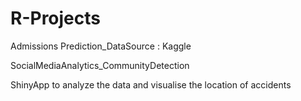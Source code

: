 # R-Projects 

Admissions Prediction_DataSource : Kaggle 

SocialMediaAnalytics_CommunityDetection

ShinyApp to analyze the data and visualise the location of accidents 
